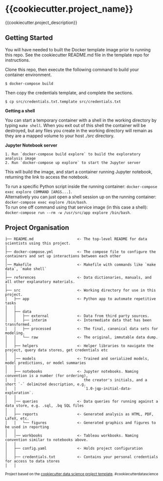 {{cookiecutter.project_name}}
==============================

{{cookiecutter.project_description}}

## Getting Started

You will have needed to built the Docker template image prior to running this repo. See the cookiecutter README.md file in the template repo for instructions.

Clone this repo, then execute the following command to build your container environment.  

    $ docker-compose build

Then copy the credentials template, and complete the sections.

    $ cp src/credentials.txt.template src/credentials.txt

**Getting a shell**

You can start a temporary container with a shell in the working directory by typing `make shell`. When you exit out of this shell the container will be destroyed, but any files you create in the working directory will remain as they are a mapped volume to your host _./src_ directory.

**Jupyter Notebook server**

    1. Run `docker-compose build explore` to build the exploratory analysis image
    2. Run `docker-compose up explore` to start the Jupyter server

This will build the image, and start a container running Jupyter notebook, returning the link to access the notebook.

To run a specific Python script inside the running container: `docker-compose exec explore COMMAND [ARGS...]`.  
Alternatively you can just open a shell session up on the running container: `docker-compose exec explore /bin/bash`.  
To run one off command using that service image (in this case a shell): `docker-compose run --rm -w /usr/src/app explore /bin/bash`. 

## Project Organisation

    ├── README.md                    <- The top-level README for data scientists using this project.
    │
    ├── docker-compose.yml           <- The compose file to configure the containers and set up interactions between each other
    │
    │── Makefile                     <- Makefile with commands like `make data`, `make shell`
    │
    ├── references                   <- Data dictionaries, manuals, and all other explanatory materials.
    │
    ├── src                          <- Working directory for use in this project.
    │   ├── app                      <- Python app to automate repetitive tasks
    │   │
    │   ├── data
    │   │   ├── external             <- Data from third party sources.
    │   │   ├── interim              <- Intermediate data that has been transformed.
    │   │   ├── processed            <- The final, canonical data sets for modeling.
    │   │   └── raw                  <- The original, immutable data dump.
    │   │
    │   ├── helpers                  <- Helper libraries to navigate the project, query data stores, get credentials etc
    │   │
    │   │── models                   <- Trained and serialized models, model predictions, or model summaries
    │   │
    │   ├── notebooks                <- Jupyter notebooks. Naming convention is a number (for ordering),
    │   │                               the creator's initials, and a short `-` delimited description, e.g.
    │   │                               `1.0-jqp-initial-data-exploration`.
    │   │
    │   │── queries                  <- Data queries for running against a data store, e.g. .sql, .bq SQL files
    │   │
    │   ├── reports                  <- Generated analysis as HTML, PDF, LaTeX, etc.
    │   │   └── figures              <- Generated graphics and figures to be used in reporting
    │   │
    │   │── workbooks                <- Tableau workbooks. Naming convention similar to notebooks above.
    │   │
    │   ├── config.yaml              <- Holds project configuration
    │   │
    │   ├── credentials.txt          <- Contains your personal credentials for access to data stores
    │   │

<p><small>Project based on the <a target="_blank" href="https://drivendata.github.io/cookiecutter-data-science/">cookiecutter data science project template</a>. #cookiecutterdatascience</small></p>
